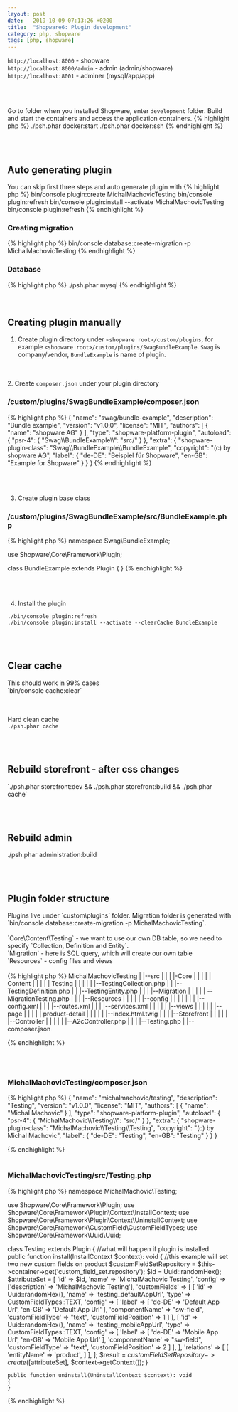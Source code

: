 ```yaml
---
layout: post
date:   2019-10-09 07:13:26 +0200
title:  "Shopware6: Plugin development"
category: php, shopware
tags: [php, shopware]
---
```


`http://localhost:8000` - shopware <br />
`http://localhost:8000/admin` - admin (admin/shopware) <br />
`http://localhost:8001` - adminer (mysql/app/app) <br />

<br /><br />

Go to folder when you installed Shopware, enter `development` folder. Build and start the containers and access the application containers.
{% highlight php %}
./psh.phar docker:start
./psh.phar docker:ssh
{% endhighlight %}

<br /><br />
<h2>Auto generating plugin</h2>
You can skip first three steps and auto generate plugin with
{% highlight php %}
bin/console plugin:create MichalMachovicTesting
bin/console plugin:refresh
bin/console plugin:install --activate MichalMachovicTesting
bin/console plugin:refresh
{% endhighlight %}

<h3>Creating migration</h3>
{% highlight php %}
bin/console database:create-migration -p MichalMachovicTesting
{% endhighlight %}

<h3>Database</h3>
{% highlight php %}
 ./psh.phar mysql
 {% endhighlight %}
<br /><br /><br />


<h2>Creating plugin manually</h2>

1. Create plugin directory under `<shopware root>/custom/plugins`, for example `<shopware root>/custom/plugins/SwagBundleExample`.
`Swag` is company/vendor, `BundleExample` is name of plugin.

<br /><br />
2. Create `composer.json` under your plugin directory
<h3>/custom/plugins/SwagBundleExample/composer.json</h3>
{% highlight php %}
{
    "name": "swag/bundle-example",
    "description": "Bundle example",
    "version": "v1.0.0",
    "license": "MIT",
    "authors": [
        {
            "name": "shopware AG"
        }
    ],
    "type": "shopware-platform-plugin",
    "autoload": {
        "psr-4": {
            "Swag\\BundleExample\\": "src/"
        }
    },
    "extra": {
        "shopware-plugin-class": "Swag\\BundleExample\\BundleExample",
        "copyright": "(c) by shopware AG",
        "label": {
            "de-DE": "Beispiel für Shopware",
            "en-GB": "Example for Shopware"
        }
    }
}
{% endhighlight %}

<br /><br />

3. Create plugin base class
<h3>/custom/plugins/SwagBundleExample/src/BundleExample.php</h3>
{% highlight php %}
<?php declare(strict_types=1);

namespace Swag\BundleExample;

use Shopware\Core\Framework\Plugin;

class BundleExample extends Plugin
{
}
{% endhighlight %}

<br /><br />

4. Install the plugin

`./bin/console plugin:refresh` <br />
`./bin/console plugin:install --activate --clearCache BundleExample`


<br /><br />

<h2>Clear cache</h2>
This should work in 99% cases<br />
`bin/console cache:clear`

<br /><br />
Hard clean cache <br />
`./psh.phar cache`

<br /><br />
<h2>Rebuild storefront - after css changes</h2>
`./psh.phar storefront:dev && ./psh.phar storefront:build && ./psh.phar cache`

<br /><br />
<h2>Rebuild admin</h2>
 ./psh.phar administration:build


<br /><br />
<h2>Plugin folder structure</h2>
Plugins live under `custom\plugins` folder. Migration folder is generated with `bin/console database:create-migration -p MichalMachovicTesting`.
<Br /><Br />
`Core\Content\Testing` - we want to use our own DB table, so we need to specify `Collection, Definition and Entity`. <br />
`Migration` - here is SQL query, which will create our own table<br />
`Resources` - config files and views
<br /><br />
{% highlight php %}
MichalMachovicTesting
|
|--src
|    |
|    |-Core
|    |    |
|    |     Content
|    |           |
|    |           Testing
|    |                 |
|    |                 |--TestingCollection.php
|    |                 |--TestingDefinition.php
|    |                 |--TestingEntity.php
|    |
|    |--Migration
|    |          |
|    |          --Migration<TIMESTAP>Testing.php
|    |
|    |--Resources
|    |         |
|    |         |--config
|    |         |       |
|    |         |       |--config.xml
|    |         |       |--routes.xml
|    |         |       |--services.xml
|    |         |
|    |         |--views
|    |                |
|    |                |--page
|    |                      |
|    |                      product-detail
|    |                                   |
|    |                                   |--index.html.twig
|    |
|    |--Storefront
|    |           |
|    |           |--Controller
|    |                       |
|    |                       |--A2cController.php
|    |
|    |--Testing.php
|
|--composer.json

{% endhighlight %}

<br /><br />

<h3>MichalMachovicTesting/composer.json</h3>
{% highlight php %}
{
    "name": "michalmachovic/testing",
    "description": "Testing",
    "version": "v1.0.0",
    "license": "MIT",
    "authors": [
        {
            "name": "Michal Machovic"
        }
    ],
    "type": "shopware-platform-plugin",
    "autoload": {
        "psr-4": {
            "MichalMachovic\\Testing\\": "src/"
        }
    },
    "extra": {
        "shopware-plugin-class": "MichalMachovic\\Testing\\Testing",
        "copyright": "(c) by Michal Machovic",
        "label": {
            "de-DE": "Testing",
            "en-GB": "Testing"
        }
    }
}

{% endhighlight %}
<br /><br />



<h3>MichalMachovicTesting/src/Testing.php</h3>
{% highlight php %}
<?php declare(strict_types=1);

namespace MichalMachovic\Testing;

use Shopware\Core\Framework\Plugin;
use Shopware\Core\Framework\Plugin\Context\InstallContext;
use Shopware\Core\Framework\Plugin\Context\UninstallContext;
use Shopware\Core\Framework\CustomField\CustomFieldTypes;
use Shopware\Core\Framework\Uuid\Uuid;

class Testing extends Plugin
{
    //what will happen if plugin is installed    
    public function install(InstallContext $context): void
    {
        //this example will set two new custom fields on product
        $customFieldSetRepository = $this->container->get('custom_field_set.repository');
        $id = Uuid::randomHex();
        $attributeSet = [
            'id' => $id,
            'name' => 'MichalMachovic Testing',
            'config' => ['description' => 'MichalMachovic Testing'],
            'customFields' => [
                [
                    'id' => Uuid::randomHex(),
                    'name' => 'testing_defaultAppUrl',
                    'type' => CustomFieldTypes::TEXT,
                    'config' => [
                        'label' => [
                            'de-DE' => 'Default App Url',
                            'en-GB' => 'Default App Url'
                        ],
                        'componentName' => "sw-field",
                        'customFieldType' => "text",
                        'customFieldPosition' => 1
                    ]
                ],
                [
                    'id' => Uuid::randomHex(),
                    'name' => 'testing_mobileAppUrl',
                    'type' => CustomFieldTypes::TEXT,
                    'config' => [
                        'label' => [
                            'de-DE' => 'Mobile App Url',
                            'en-GB' => 'Mobile App Url'
                        ],
                        'componentName' => "sw-field",
                        'customFieldType' => "text",
                        'customFieldPosition' => 2
                    ]
                ],
            ],
            'relations' => [
                [
                    'entityName' => 'product',
                ]
            ],
        ];
        $result = $customFieldSetRepository->create([$attributeSet], $context->getContext());
    }

    public function uninstall(UninstallContext $context): void
    {
    }
{% endhighlight %}
<br /><br />